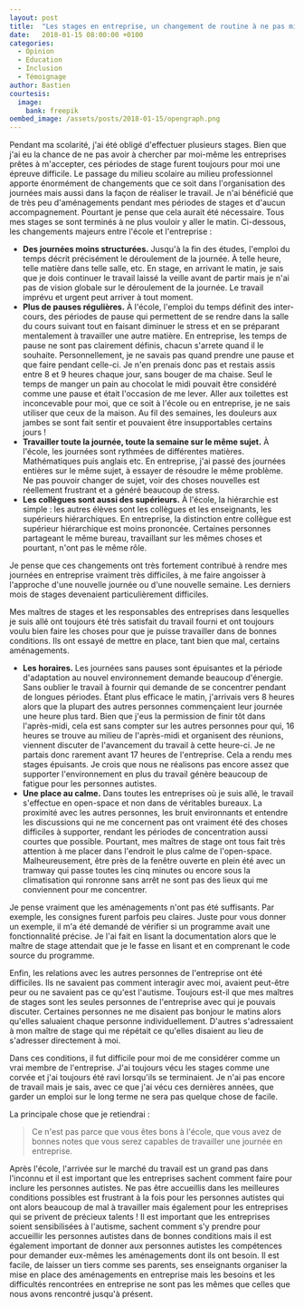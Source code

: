 ```yaml
---
layout: post
title:  "Les stages en entreprise, un changement de routine à ne pas minimiser"
date:   2018-01-15 08:00:00 +0100
categories:
  - Opinion
  - Education
  - Inclusion
  - Témoignage
author: Bastien
courtesis:
  image:
    bank: freepik
oembed_image: /assets/posts/2018-01-15/opengraph.png
---
```



Pendant ma scolarité, j'ai été obligé d'effectuer plusieurs stages.
Bien que j'ai eu la chance de ne pas avoir à chercher par moi-même les entreprises prêtes à m'accepter, ces périodes de stage furent toujours pour moi une épreuve difficile.
Le passage du milieu scolaire au milieu professionnel apporte énormément de changements 
que ce soit dans l'organisation des journées mais aussi dans la façon de réaliser le travail.
Je n'ai bénéficié que de très peu d'aménagements pendant mes périodes de stages et d'aucun accompagnement. Pourtant je pense que cela aurait été nécessaire. Tous mes stages se sont terminés à ne plus vouloir y aller le matin.
Ci-dessous, les changements majeurs entre l'école et l'entreprise&nbsp;:

  - <strong>Des journées moins structurées.</strong> Jusqu'à la fin des études, l'emploi du temps décrit précisément le déroulement de la journée. À telle heure, telle matière dans telle salle, etc. En stage, en arrivant le matin, je sais que je dois continuer le travail laissé
la veille avant de partir mais je n'ai pas de vision globale sur le déroulement de la journée. Le travail imprévu et urgent peut arriver à tout moment.
  - <strong>Plus de pauses régulières.</strong> À l'école, l'emploi du temps définit des inter-cours, des périodes de pause qui permettent de se rendre dans la salle du cours suivant 
tout en faisant diminuer le stress et en se préparant mentalement à travailler une autre matière.
En entreprise, les temps de pause ne sont pas clairement définis, chacun s'arrete quand il le souhaite. Personnellement, je ne savais pas quand prendre une pause et que faire pendant celle-ci.
Je n'en prenais donc pas et restais assis entre 8 et 9 heures chaque jour, sans bouger de ma chaise. Seul le temps de manger un pain au chocolat le midi pouvait être considéré comme une pause et était l'occasion de me lever.
Aller aux toilettes est inconcevable pour moi, que ce soit à l'école ou en entreprise, je ne sais utiliser que ceux de la maison.
Au fil des semaines, les douleurs aux jambes se sont fait sentir et pouvaient être insupportables certains jours&nbsp;! 
  - <strong>Travailler toute la journée, toute la semaine sur le même sujet.</strong> À l'école, les journées sont rythmées de différentes matières. Mathématiques puis anglais etc.
En entreprise, j'ai passé des journées entières sur le même sujet, à essayer de résoudre le même problème. Ne pas pouvoir changer de sujet, voir des choses nouvelles est réellement frustrant et a généré beaucoup de stress.
  - <strong>Les collègues sont aussi des supérieurs.</strong> À l'école, la hiérarchie est simple&nbsp;: les autres élèves sont les collègues et les enseignants, les supérieurs hiérarchiques.
En entreprise, la distinction entre collègue est supérieur hiérarchique est moins prononcée. Certaines personnes partageant le même bureau, travaillant sur les mêmes choses et pourtant, n'ont pas le même rôle.

Je pense que ces changements ont très fortement contribué à rendre mes journées en entreprise vraiment très difficiles, à me faire angoisser à l'approche d'une nouvelle journée ou d'une nouvelle semaine.
Les derniers mois de stages devenaient particulièrement difficiles.

Mes maîtres de stages et les responsables des entreprises dans lesquelles je suis allé ont toujours été très satisfait du travail fourni et ont toujours voulu bien faire les choses pour 
que je puisse travailler dans de bonnes conditions.
Ils ont essayé de mettre en place, tant bien que mal,  certains aménagements.

  - <strong>Les horaires.</strong> Les journées sans pauses sont épuisantes et la période d'adaptation au nouvel environnement demande beaucoup d'énergie.
Sans oublier le travail à fournir qui demande de se concentrer pendant de longues périodes.
 Étant plus efficace le matin, j'arrivais vers 8 heures alors que la plupart des autres personnes commençaient leur journée une heure plus tard.
Bien que j'eus la permission de finir tôt dans l'après-midi, cela est sans compter sur les autres personnes pour qui, 16 heures se trouve au milieu de l'après-midi et organisent des réunions, viennent discuter de l'avancement du travail à cette heure-ci.
Je ne partais donc rarement avant 17 heures de l'entreprise. Cela a rendu mes stages épuisants.
Je crois que nous ne réalisons pas encore assez que supporter l'environnement en plus du travail génère beaucoup de fatigue pour les personnes autistes.
  - <strong>Une place au calme.</strong> Dans toutes les entreprises où je suis allé, le travail s'effectue en open-space et non dans de véritables bureaux. La proximité avec les autres personnes, les bruit environnants
et entendre les discussions qui ne me concernent pas ont vraiment été des choses difficiles à supporter,
rendant les périodes de concentration aussi courtes que possible.
Pourtant, mes maîtres de stage ont tous fait très attention à me placer dans l'endroit le plus calme de l'open-space. Malheureusement, être près de la fenêtre ouverte en plein été avec 
un tramway qui passe toutes les cinq minutes ou encore
sous la climatisation qui ronronne sans arrêt ne sont pas des lieux qui me conviennent pour me concentrer. 

Je pense vraiment que les aménagements n'ont pas été suffisants.
Par exemple, les consignes furent parfois peu claires. Juste pour vous donner un exemple, il m'a été demandé de vérifier si un programme avait une fonctionnalité précise. Je l'ai fait en lisant la documentation 
alors que le maître de stage attendait que je le fasse en lisant et en comprenant le code source du programme.

Enfin, les relations avec les autres personnes de l'entreprise ont été difficiles.
Ils ne savaient pas comment interagir avec moi, avaient peut-être peur ou ne savaient pas ce qu'est l'autisme.
Toujours est-il que mes maîtres de stages sont les seules personnes de l'entreprise avec qui je pouvais discuter.
Certaines personnes ne me disaient pas bonjour le matins alors qu'elles saluaient chaque personne individuellement.
D'autres s'adressaient à mon maître de stage qui me répétait ce qu'elles disaient au lieu de s'adresser directement à moi.

Dans ces conditions, il fut difficile pour moi de me considérer comme un vrai membre de l'entreprise. J'ai toujours vécu les stages comme une corvée
et j'ai toujours été ravi lorsqu'ils se terminaient.
Je n'ai pas encore de travail mais je sais, avec ce que j'ai vécu ces dernières années, que garder un emploi sur le long terme ne sera pas quelque chose de facile.

La principale chose que je retiendrai&nbsp;:

> Ce n'est pas parce que vous êtes bons à l'école, que vous avez de bonnes notes que vous serez capables de travailler une journée en entreprise.

Après l'école, l'arrivée sur le marché du travail est un grand pas dans l'inconnu et il est important que les entreprises sachent comment faire pour inclure les personnes autistes.
Ne pas être accueillis dans les meilleures conditions possibles est frustrant à la fois pour les personnes autistes qui ont alors beaucoup de mal à travailler mais également pour les entreprises qui se privent de précieux talents&nbsp;!
Il est important que les entreprises soient sensibilisées à l'autisme, sachent comment s'y prendre pour accueillir les personnes autistes dans de bonnes conditions
mais il est également important de donner aux personnes autistes les compétences pour demander eux-mêmes les aménagements dont ils ont besoin.
Il est facile, de laisser un tiers comme ses parents, ses enseignants organiser la mise en place des aménagements en entreprise mais 
les besoins et les difficultés rencontrées en entreprise ne sont pas les mêmes que celles que nous avons rencontré jusqu'à présent.


<!--
---
Comme beaucoup de personnes autistes, je n'ai pas demandé moi-même à l'entreprise les aménagements dont j'avais besoin, j'ai laissé mes parents et l'école tout organiser.
Si vous êtes un enseignant ou un parent, ne considérez pas qu'un stage est la continuité de l'école et que les aménagements en entreprise doivent être les mêmes que ceux qui ont été mis en place à l'école.
Passer de l'école au monde de l'entreprise est un énorme changement et comme dans toute période de changements, les difficultés apparaissent.
-->
